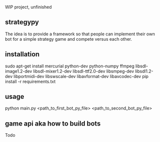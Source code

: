 WIP project, unfinished

strategypy
----------

The idea is to provide a framework so that people can implement their own bot for a simple strategy game and compete versus each other.


installation
------------

sudo apt-get install mercurial python-dev python-numpy ffmpeg libsdl-image1.2-dev libsdl-mixer1.2-dev libsdl-ttf2.0-dev libsmpeg-dev libsdl1.2-dev libportmidi-dev libswscale-dev libavformat-dev libavcodec-dev
pip install -r requirements.txt


usage
-----

python main.py <path_to_first_bot_py_file> <path_to_second_bot_py_file>


game api aka how to build bots
------------------------------

Todo
